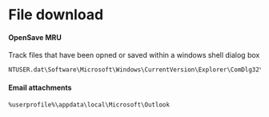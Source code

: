 # File download

#### OpenSave MRU

Track files that have been opned or saved within a windows shell dialog box

```
NTUSER.dat\Software\Microsoft\Windows\CurrentVersion\Explorer\ComDlg32\OpenSavePIDMRU
```

#### Email attachments

```
%userprofile%\appdata\local\Microsoft\Outlook
```
